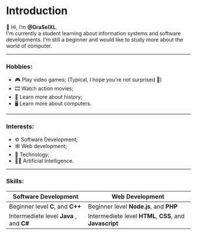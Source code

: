 # Introduction
👋 Hi, I’m **@DraSelXL**. <br>
I'm currently a student learning about information systems and software developments. I'm still a beginner and would like to study more about the world of computer.

---

### Hobbies:
+ 🎮 Play video games; (Typical, I hope you're not surprised 🤣)
+ 🎞 Watch action movies;
+ 📙 Learn more about history;
+ 🖥 Learn more about computers.

---

### Interests:
+ ⚙ Software Development;
+ 🕸 Web development;
+ 💽 Technology;
+ 👩‍💻 Artificial Intelligence.

---

### Skills:
| Software Development | Web Development |
| ----------- | ----------- |
| Beginner level **C**, and **C++** | Beginner level **Node.js**, and **PHP** |
| Intermediete level **Java** , and **C#** | Intermediete level **HTML**, **CSS**, and **Javascript**  |

<!---
DraSelXL/DraSelXL is a ✨ special ✨ repository because its `README.md` (this file) appears on your GitHub profile.
You can click the Preview link to take a look at your changes.
--->
